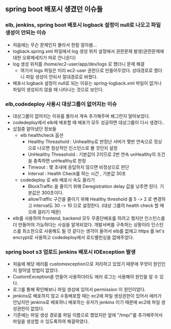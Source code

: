 ## spring boot 배포시 생겼던 이슈들

### elb, jenkins, spring boot 배포시 logback 설정이 null로 나오고 파일 생성이 안되는 이슈
- 처음에는 무슨 문제인지 몰라서 한참 알아봄...
- logback.spring.xml 파일에서 log 생성 위치 설정에서 권한문제 발생(권한문제에 대한 오류메세지가 따로 안나온다)
- log 생성 위치를 /home/ec2-user/app/dev/logs 로 했더니 문제 해결 
    - 여기서 logs 파일은 미리 ec2-user 권한으로 만들어두었다. 상대경로로 했더니 파일 생성이 안되서 절대경로로 바꿨다.
- 배포시 logback 설정이 null로 되는 이유는 spring-logback.xml 파일이 없거나 파일이 생성되지 않을 때 나타나는 것으로 보인다.

### elb,codedeploy 사용시 대상그룹이 없어지는 이슈
- 대상그룹이 없어지는 이유를 몰라서 계속 추가해주며 왜그런지 알아보았다.
- codedeploy에서 elb에 배포할 때 배포가 모두 성공하면 대상그룹이 다시 생겼다..
- 삽질중 알아냈던 정보들
    - elb healthcheck 옵션
        - Healthy Threashold : Unhealthy로 판정난 서버가 몇번 연속으로 정상으로 나오면 정상적인 인스턴스로 볼 것인지 설정
        - UnHealthy Threashold : 기본값이 2이므로 2번 연속 unHealthy의 조건을 충족하면 unHealthy로 판정
        - Timeout : 몇 초내에 응답하지 않으면 비정상으로 판단
        - Interval : Health Check를 하는 시간 , 기본값 30초
    - codedeploy 로 elb 배포시 속도 올리기
        - BlockTraffic 을 줄이기 위해 Deregistration delay 값을 낮추면 된다. 기본값은 300초이다.
        - allowTraffic 구간을 줄이기 위해 Healthy threshold 를 5 -> 2 로 변경하고 interval도 30 -> 10 으로 설정한다. (대상 그룹의 health check 할 때 오래 걸리기 때문)
- elb를 사용하여 frontend, backend 모두 무중단배포를 하려고 했지만 인스턴스를 더 만들어야 가능하다는 사실을 알게되었다. 개발서버를 구축하는 상황이라 인스턴스를 최소한으로 사용해도 될 것 같다는 생각이 들어서 elb를 없애고 https 를 let's encrypt로 사용하고 codedeploy에서 로드밸런싱을 없애주었다.

### spring boot s3 업로드 jenkins 배포시 IOException 발생
- 처음에 해당 에러를 customexception으로 처리하고 있었기 때문에 무엇이 원인인지 알아낼 방법이 없었다.
- CustomException을 만들어 사용하더라도 에러 로그는 사용해야 원인을 알 수 있다.
- 로그를 통해 확인해보니 파일 생성에 있어서 permission 이 원인이었다.
- jenkins로 배포하지 않고 수동배포할 때는 ec2에 파일 생성권한이 있어서 에러가 안났지만 jenkins로 배포하니 배포하는 유저가 jenkins 이기 때문에 ec2에 파일 생성권한이 없었다.
- 기존에는 파일 생성 경로를 파일 이름으로 했었지만 앞에 "/tmp/"를 추가해주어서 파일을 생성할 수 있도록하여 해결하였다.
